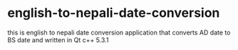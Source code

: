english-to-nepali-date-conversion
=================================
this is english to nepali date conversion application that converts AD date to BS date and written in Qt c++ 5.3.1

